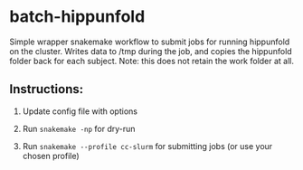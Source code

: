 # batch-hippunfold

Simple wrapper snakemake workflow to submit jobs for running hippunfold on the cluster.
Writes data to /tmp during the job, and copies the hippunfold folder back for each subject.
Note: this does not retain the work folder at all.

## Instructions:

1. Update config file with options

2. Run `snakemake -np` for dry-run

3. Run `snakemake --profile cc-slurm` for submitting jobs (or use your chosen profile)


